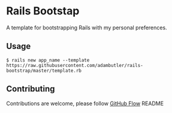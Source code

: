 # Rails Bootstap

A template for bootstrapping Rails with my personal preferences.

## Usage

```
$ rails new app_name --template https://raw.githubusercontent.com/adambutler/rails-bootstrap/master/template.rb
```

## Contributing

Contributions are welcome, please follow [GitHub Flow](https://guides.github.com/introduction/flow/index.html)
README
